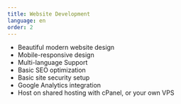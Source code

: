 ```yaml
---
title: Website Development
language: en
order: 2
---
```


- Beautiful modern website design
- Mobile-responsive design
- Multi-language Support
- Basic SEO optimization
- Basic site security setup
- Google Analytics integration
- Host on shared hosting with cPanel, or your own VPS
